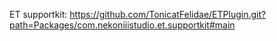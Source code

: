 ET supportkit: https://github.com/TonicatFelidae/ETPlugin.git?path=Packages/com.nekoniiistudio.et.supportkit#main
